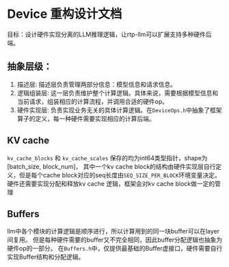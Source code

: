 # Device 重构设计文档

目标：设计硬件实现分离的LLM推理逻辑，让rtp-llm可以扩展支持多种硬件后端。

## 抽象层级：
1. 描述层: 描述层负责管理两部分信息：模型信息和请求信息。
2. 逻辑组装层: 这一层负责维护整个计算逻辑。具体来说，需要根据模型信息和当前请求，组装相应的计算流程，并调用合适的硬件op。
3. 硬件实现层: 负责实现业务无关的具体计算逻辑。在`DeviceOps.h`中抽象了框架算子的定义，每一种硬件需要实现相应的计算后端。

## KV cache
`kv_cache_blocks` 和 `kv_cache_scales` 保存的均为int64类型指针，shape为[batch_size, block_num]，
其中一个kv cache block的结构由硬件实现层自行定义，但是每个cache block对应的seq长度由`SEQ_SIZE_PER_BLOCK`环境变量决定。
硬件还需要实现分配和释放kv cache 逻辑，框架会对kv cache block做一定的管理

## Buffers
llm中各个模块的计算逻辑是顺序进行，所以计算用到的同一块buffer可以在layer间复用。
但是每种硬件需要的buffer又不完全相同，因此buffer分配逻辑也抽象为硬件op的一部分。
在`Buffers.h`中，仅提供最基础的Buffer虚接口，硬件需要自行实现Buffer结构和分配逻辑。

